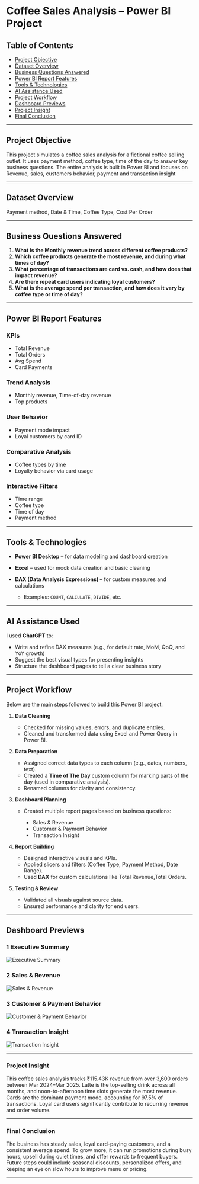 #  Coffee Sales Analysis – Power BI Project

## Table of Contents
- [Project Objective](#project-objective)
- [Dataset Overview](#dataset-overview)
- [Business Questions Answered](#business-questions-answered)
- [Power BI Report Features](#power-bi-report-features)
- [Tools & Technologies](#tools--technologies)
- [AI Assistance Used](#ai-assistance-used)
- [Project Workflow](#project-workflow)
- [Dashboard Previews](#-dashboard-previews)
- [Project Insight](#project-insight)
- [Final Conclusion](#final-conclusion)

---

##  Project Objective

This project simulates a coffee sales analysis for a fictional coffee selling outlet. It uses payment method, coffee type, time of the day to answer key business questions. The entire analysis is built in Power BI and focuses on Revenue, sales, customers behavior, payment and transaction insight

---

##  Dataset Overview

Payment method, Date & Time, Coffee Type, Cost Per Order

---

##  Business Questions Answered

1. **What is the Monthly revenue trend across different coffee products?**
2. **Which coffee products generate the most revenue, and during what times of day?**
3. **What percentage of transactions are card vs. cash, and how does that impact revenue?**
4. **Are there repeat card users indicating loyal customers?**
5. **What is the average spend per transaction, and how does it vary by coffee type or time of day?**
---


##  Power BI Report Features

###  KPIs

* Total Revenue
* Total Orders
* Avg Spend
* Card Payments

###  Trend Analysis

* Monthly revenue, Time-of-day revenue
* Top products 

###  User Behavior 

* Payment mode impact
* Loyal customers by card ID

###  Comparative Analysis

* Coffee types by time
* Loyalty behavior via card usage

###  Interactive Filters

* Time range
* Coffee type
* Time of day
* Payment method

---

##  Tools & Technologies

* **Power BI Desktop** – for data modeling and dashboard creation
* **Excel** – used for mock data creation and basic cleaning
* **DAX (Data Analysis Expressions)** – for custom measures and calculations

  * Examples: `COUNT`, `CALCULATE`, `DIVIDE`, etc.

---

##  AI Assistance Used

I used **ChatGPT** to:

* Write and refine DAX measures (e.g., for default rate, MoM, QoQ, and YoY growth)
* Suggest the best visual types for presenting insights
* Structure the dashboard pages to tell a clear business story

---


##  Project Workflow

Below are the main steps followed to build this Power BI project:

1. **Data Cleaning**

   * Checked for missing values, errors, and duplicate entries.
   * Cleaned and transformed data using Excel and Power Query in Power BI.

2. **Data Preparation**

   * Assigned correct data types to each column (e.g., dates, numbers, text).
   * Created a **Time of The Day** custom column for marking parts of the day (used in comparative analysis).
   * Renamed columns for clarity and consistency.

3. **Dashboard Planning**

   * Created multiple report pages based on business questions:

     * Sales & Revenue
     * Customer & Payment Behavior
     * Transaction Insight

5. **Report Building**

   * Designed interactive visuals and KPIs.
   * Applied slicers and filters (Coffee Type, Payment Method, Date Range).
   * Used **DAX** for custom calculations like Total Revenue,Total Orders.

6. **Testing & Review**

   * Validated all visuals against source data.
   * Ensured performance and clarity for end users.

---

##  Dashboard Previews

### 1️ Executive Summary
![Executive Summary](https://raw.githubusercontent.com/NinadShenoy/Coffee_sales_Analysis-Data_Visualization/main/Screenshot-Executive%20Summary.png)

### 2️ Sales & Revenue
![Sales & Revenue](https://raw.githubusercontent.com/NinadShenoy/Coffee_sales_Analysis-Data_Visualization/main/Screenshot-Sales%20%26%20Revenue.png)

### 3️ Customer & Payment Behavior
![Customer & Payment Behavior](https://raw.githubusercontent.com/NinadShenoy/Coffee_sales_Analysis-Data_Visualization/main/Screenshot-Customer%20%26%20Payment%20Behavior.png)

### 4️ Transaction Insight
![Transaction Insight](https://raw.githubusercontent.com/NinadShenoy/Coffee_sales_Analysis-Data_Visualization/main/Screenshot-Transaction%20Insight.png)

---

### **Project Insight**

This coffee sales analysis tracks ₹115.43K revenue from over 3,600 orders between Mar 2024–Mar 2025. Latte is the top-selling drink across all months, and noon-to-afternoon time slots generate the most revenue. Cards are the dominant payment mode, accounting for 97.5% of transactions. Loyal card users significantly contribute to recurring revenue and order volume.

---

###  **Final Conclusion**

The business has steady sales, loyal card-paying customers, and a consistent average spend. To grow more, it can run promotions during busy hours, upsell during quiet times, and offer rewards to frequent buyers. Future steps could include seasonal discounts, personalized offers, and keeping an eye on slow hours to improve menu or pricing.

---
